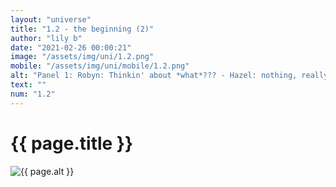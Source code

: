 ```yaml
--- 
layout: "universe" 
title: "1.2 - the beginning (2)" 
author: "lily b" 
date: "2021-02-26 00:00:21" 
image: "/assets/img/uni/1.2.png" 
mobile: "/assets/img/uni/mobile/1.2.png"
alt: "Panel 1: Robyn: Thinkin' about *what*??? - Hazel: nothing, really... / Panel 2: Robyn: Is it because I walked in on you wearing girly clothes? I thought you looked kinda cute honestly. / Panel 3: Hazel: N-No! ...I mean- Well... / Panel 4: Hazel: I should probably tell you... You can keep a secret, right? - Robyn: (nodding)" 
text: "" 
num: "1.2" 
--- 
```

 
<h1>{{ page.title }}</h1> 
<picture>
    <source media="all and (orientation: landscape)" srcset="{{ site.baseurl }}{{ page.image }}">
    <source media="all and (orientation: portrait)" srcset="{{ site.baseurl }}{{ page.mobile }}">
    <img src="{{ site.baseurl }}{{ page.image }}" alt="{{ page.alt }}" title="{{ page.text }}">
</picture>